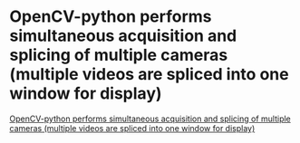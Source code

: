 # OpenCV-python performs simultaneous acquisition and splicing of multiple cameras (multiple videos are spliced into one window for display)
[OpenCV-python performs simultaneous acquisition and splicing of multiple cameras (multiple videos are spliced into one window for display)](https://aiwithcloud.com/2022/09/16/opencv_python_performs_simultaneous_acquisition_and_splicing_of_multiple_cameras_multiple_videos_are_spliced_into_one_window_for_display/)
